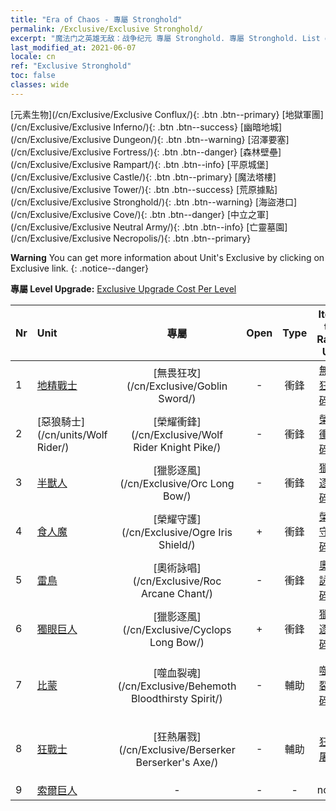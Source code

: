 ```yaml
---
title: "Era of Chaos - 專屬 Stronghold"
permalink: /Exclusive/Exclusive Stronghold/
excerpt: "魔法门之英雄无敌：战争纪元 專屬 Stronghold. 專屬 Stronghold. List of 專屬 Stronghold in Era of Chaos"
last_modified_at: 2021-06-07
locale: cn
ref: "Exclusive Stronghold"
toc: false
classes: wide
---
```

 [元素生物](/cn/Exclusive/Exclusive Conflux/){: .btn .btn--primary} [地獄軍團](/cn/Exclusive/Exclusive Inferno/){: .btn .btn--success} [幽暗地城](/cn/Exclusive/Exclusive Dungeon/){: .btn .btn--warning} [沼澤要塞](/cn/Exclusive/Exclusive Fortress/){: .btn .btn--danger} [森林壁壘](/cn/Exclusive/Exclusive Rampart/){: .btn .btn--info} [平原城堡](/cn/Exclusive/Exclusive Castle/){: .btn .btn--primary} [魔法塔樓](/cn/Exclusive/Exclusive Tower/){: .btn .btn--success} [荒原據點](/cn/Exclusive/Exclusive Stronghold/){: .btn .btn--warning} [海盜港口](/cn/Exclusive/Exclusive Cove/){: .btn .btn--danger} [中立之軍](/cn/Exclusive/Exclusive Neutral Army/){: .btn .btn--info} [亡靈墓園](/cn/Exclusive/Exclusive Necropolis/){: .btn .btn--primary} 

**Warning** You can get more information about Unit's Exclusive by clicking on Exclusive link. 
{: .notice--danger}

 **專屬 Level Upgrade:** [Exclusive Upgrade Cost Per Level](/Exclusive/ExclusiveUpgradeCostPerLevel/)

  | Nr |         Unit        | 專屬 | Open  |    Type   |  Item to Rank UP      |  塗裝   |
  |:---|:--------------------|:-------------:|:-----:|:---------:|:---------------------:|:-------:|
  | 1  | [地精戰士](/cn/units/Goblin/) | [無畏狂攻](/cn/Exclusive/Goblin Sword/) | - | 衝鋒 | [無畏狂攻碎片](/cn/Items/con_912/) | - |
  | 2  | [惡狼騎士](/cn/units/Wolf Rider/) | [榮耀衝鋒](/cn/Exclusive/Wolf Rider Knight Pike/) | - | 衝鋒 | [榮耀衝鋒碎片](/cn/Items/con_916/) | - |
  | 3  | [半獸人](/cn/units/Orc/) | [獵影逐風](/cn/Exclusive/Orc Long Bow/) | - | 衝鋒 | [獵影逐風碎片](/cn/Items/con_914/) | - |
  | 4  | [食人魔](/cn/units/Ogre/) | [榮耀守護](/cn/Exclusive/Ogre Iris Shield/) | + | 衝鋒 | [榮耀守護碎片](/cn/Items/con_913/) | - |
  | 5  | [雷鳥](/cn/units/Roc/) | [奧術詠唱](/cn/Exclusive/Roc Arcane Chant/) | - | 衝鋒 | [奧術詠唱碎片](/cn/Items/con_915/) | - |
  | 6  | [獨眼巨人](/cn/units/Cyclops/) | [獵影逐風](/cn/Exclusive/Cyclops Long Bow/) | + | 衝鋒 | [獵影逐風碎片](/cn/Items/con_914/) | - |
  | 7  | [比蒙](/cn/units/Behemoth/) | [噬血裂魂](/cn/Exclusive/Behemoth Bloodthirsty Spirit/) | - | 輔助 | [噬血裂魂碎片](/cn/Items/con_982/) | [噬血裂魂特效塗裝](/cn/Items/con_650/) |
  | 8  | [狂戰士](/cn/units/Berserker/) | [狂熱屠戮](/cn/Exclusive/Berserker Berserker's Axe/) | - | 輔助 | [狂熱屠戮](/cn/Items/con_983/) | [狂熱屠戮特效塗裝](/cn/Items/con_651/) |
  | 9  | [索爾巨人](/cn/units/Troll/) | - | - | - | none | none |
